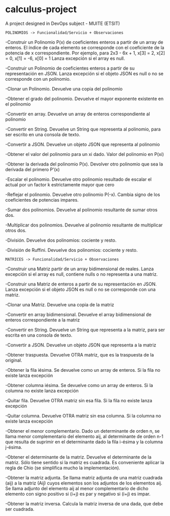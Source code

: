 # calculus-project
A project designed in DevOps subject - MUITE (ETSIT)

	POLINOMIOS -> Funcionalidad/Servicio + Observaciones
	
-Construir un Polinomio P(x) de coeficientes enteros a partir de un array de enteros.
	El índice de cada elemento se corresponde con el coeficiente de la potencia de x correspondiente. Por ejemplo, para
	2x3 - 6x + 1, x[3] = 2, x[2] = 0, x[1] = -6, x[0] = 1
	Lanza excepción si el array es null.

-Construir un Polinomio de coeficientes enteros a partir de su representación en JSON.
	Lanza excepción si el objeto JSON es null o no se corresponde con un polinomio.

-Clonar un Polinomio.
	Devuelve una copia del polinomio

-Obtener el grado del polinomio.
	Devuelve el mayor exponente existente en el polinomio

-Convertir en array.
	Devuelve un array de enteros correspondiente al polinomio

-Convertir en String.
	Devuelve un String que representa al polinomio, para ser escrito en una consola de texto.

-Convertir a JSON.
	Devuelve un objeto JSON que representa al polinomio

-Obtener el valor del polinomio para un xi dado.
	Valor del polinomio en P(xi)

-Obtener la derivada del polinomio P(x).
	Devolver otro polinomio que sea la derivada del primero P’(x)

-Escalar el polinomio.
	Devuelve otro polinomio resultado de escalar el actual por un factor k estrictamente mayor que cero

-Reflejar el polinomio.
	Devuelve otro polinomio P(-x). Cambia signo de los coeficientes de potencias impares.

-Sumar dos polinomios.
	Devuelve al polinomio resultante de sumar otros dos.

-Multiplicar dos polinomios.
	Devuelve al polinomio resultante de multiplicar otros dos.

-División.
	Devuelve dos polinomios: cociente y resto.

-División de Ruffini.
	Devuelve dos polinomios: cociente y resto.


	MATRICES -> Funcionalidad/Servicio + Observaciones

-Construir una Matriz partir de un array bidimensional de reales.
	Lanza excepción si el array es null, contiene nulls o no representa a una matriz.

-Construir una Matriz de enteros a partir de su representación en JSON.
	Lanza excepción si el objeto JSON es null o no se corresponde con una matriz.

-Clonar una Matriz.
	Devuelve una copia de la matriz

-Convertir en array bidimensional.
	Devuelve el array bidimensional de enteros correspondiente a la matriz

-Convertir en String.
	Devuelve un String que representa a la matriz, para ser escrita en una consola de texto.

-Convertir a JSON.
	Devuelve un objeto JSON que representa a la matriz

-Obtener traspuesta.
	Devuelve OTRA matriz, que es la traspuesta de la original.

-Obtener la fila iésima.
	Se devuelve como un array de enteros. Si la fila no existe lanza excepción

-Obtener columna iésima.
	Se devuelve como un array de enteros. Si la columna no existe lanza excepción

-Quitar fila.
	Devuelve OTRA matriz sin esa fila. Si la fila no existe lanza excepción

-Quitar columna.
	Devuelve OTRA matriz sin esa columna. Si la columna no existe lanza excepción

-Obtener el menor complementario.
	Dado un determinante de orden n, se llama menor complementario del elemento aij, al determinante de orden n-1 que resulta de suprimir en el determinante dado la fila i-ésima y la columna j-ésima.

-Obtener el determinante de la matriz.
	Devuelve el determinante de la matriz. Sólo tiene sentido si la matriz es cuadrada. Es conveniente aplicar la regla de Chio (se simplifica mucho la implementación).

-Obtener la matriz adjunta.
	Se llama matriz adjunta de una matriz cuadrada (aij) a la matriz (Aij) cuyos elementos son los adjuntos de los elementos aij.
	Se llama adjunto del elemento aij al menor complementario de dicho elemento con signo positivo si (i+j) es par y negativo si (i+j) es impar.

-Obtener la matriz inversa.
	Calcula la matriz inversa de una dada, que debe ser cuadrada.
